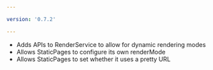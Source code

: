 ```yaml
---

version: '0.7.2'

---
```


- Adds APIs to RenderService to allow for dynamic rendering modes
- Allows StaticPages to configure its own renderMode
- Allows StaticPages to set whether it uses a pretty URL
